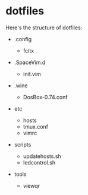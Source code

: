 # dotfiles

Here's the structure of dotfiles:
- .config
    - fcitx
- .SpaceVim.d
    - init.vim
- .wine
    - DosBox-0.74.conf
- etc
    - hosts
    - tmux.conf
    - vimrc

- scripts
    - updatehosts.sh
    - ledcontrol.sh
- tools
    - viewqr
